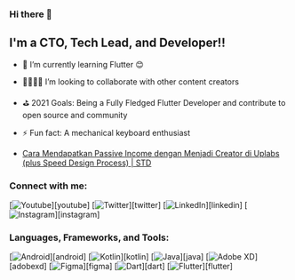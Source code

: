 ### Hi there 👋

<!--###[![Header](https://raw.githubusercontent.com/helloaltop/helloaltop/main/Asset/batman.jpg "Header")](https://helloaltop.com/) -->
## I'm a CTO, Tech Lead, and Developer!!

- 🌱 I’m currently learning Flutter 😊
- 👨‍💻👩‍💻 I’m looking to collaborate with other content creators
- ⛳️ 2021 Goals: Being a Fully Fledged Flutter Developer and contribute to open source and community
- ⚡ Fun fact: A mechanical keyboard enthusiast

- [Cara Mendapatkan Passive Income dengan Menjadi Creator di Uplabs (plus Speed Design Process) | STD](https://www.youtube.com/watch?v=gTNblAf15E0)

### Connect with me:
[<img alt="Youtube" src="https://img.shields.io/badge/hello aditya%20-%23FF0000.svg?&style=for-the-badge&logo=YouTube&logoColor=white"/>][youtube]
[<img alt="Twitter" src="https://img.shields.io/badge/codestronaut1%20-%231DA1F2.svg?&style=for-the-badge&logo=Twitter&logoColor=white"/>][twitter]
[<img alt="LinkedIn" src="https://img.shields.io/badge/aditya rohman%20-%230077B5.svg?&style=for-the-badge&logo=linkedin&logoColor=white"/>][linkedin]
[<img alt="Instagram" src="https://img.shields.io/badge/adityaa.r__%20-%23E4405F.svg?&style=for-the-badge&logo=Instagram&logoColor=white"/>][instagram]

### Languages, Frameworks, and Tools:

[<img alt="Android" src="https://img.shields.io/badge/Android-3DDC84?style=for-the-badge&logo=android&logoColor=white" />][android]
[<img alt="Kotlin" src="https://img.shields.io/badge/kotlin-%230095D5.svg?&style=for-the-badge&logo=kotlin&logoColor=white"/>][kotlin]
[<img alt="Java" src="https://img.shields.io/badge/java-%23ED8B00.svg?&style=for-the-badge&logo=java&logoColor=white"/>][java]
[<img alt="Adobe XD" src="https://img.shields.io/badge/adobe%20xd%20-%23FF26BE.svg?&style=for-the-badge&logo=adobe%20xd&logoColor=white"/>][adobexd]
[<img alt="Figma" src="https://img.shields.io/badge/figma%20-%23F24E1E.svg?&style=for-the-badge&logo=figma&logoColor=white"/>][figma]
[<img alt="Dart" src="https://img.shields.io/badge/dart-%230175C2.svg?&style=for-the-badge&logo=dart&logoColor=white"/>][dart]
[<img alt="Flutter" src="https://img.shields.io/badge/Flutter%20-%2302569B.svg?&style=for-the-badge&logo=Flutter&logoColor=white" />][flutter]



<!--
**helloaltop/helloaltop** is a ✨ _special_ ✨ repository because its `README.md` (this file) appears on your GitHub profile.

Here are some ideas to get you started:

- 🔭 I’m currently working on ...
- 🌱 I’m currently learning ...
- 👯 I’m looking to collaborate on ...
- 🤔 I’m looking for help with ...
- 💬 Ask me about ...
- 📫 How to reach me: ...
- 😄 Pronouns: ...
- ⚡ Fun fact: ...
-->
